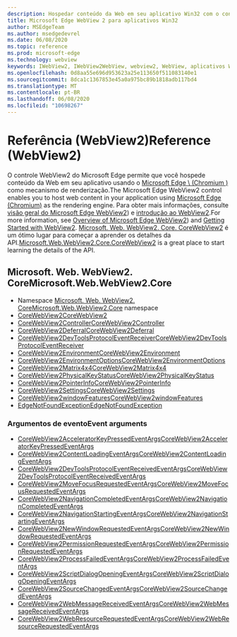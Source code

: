```yaml
---
description: Hospedar conteúdo da Web em seu aplicativo Win32 com o controle Microsoft Edge WebView 2
title: Microsoft Edge WebView 2 para aplicativos Win32
author: MSEdgeTeam
ms.author: msedgedevrel
ms.date: 06/08/2020
ms.topic: reference
ms.prod: microsoft-edge
ms.technology: webview
keywords: IWebView2, IWebView2WebView, webview2, WebView, aplicativos Win32, Win32, Edge, ICoreWebView2, ICoreWebView2Controller, controle do navegador, HTML Edge
ms.openlocfilehash: 0d8aa55e696d953623a25e113650f511083140e1
ms.sourcegitcommit: 8dca1c1367853e45a0a975bc89b1818adb117bd4
ms.translationtype: MT
ms.contentlocale: pt-BR
ms.lasthandoff: 06/08/2020
ms.locfileid: "10698267"
---
```

# <span data-ttu-id="d6c2a-104">Referência (WebView2)</span><span class="sxs-lookup"><span data-stu-id="d6c2a-104">Reference (WebView2)</span></span>  

<span data-ttu-id="d6c2a-105">O controle WebView2 do Microsoft Edge permite que você hospede conteúdo da Web em seu aplicativo usando o [Microsoft Edge \ (Chromium \)](https://www.microsoftedgeinsider.com) como mecanismo de renderização.</span><span class="sxs-lookup"><span data-stu-id="d6c2a-105">The Microsoft Edge WebView2 control enables you to host web content in your application using [Microsoft Edge \(Chromium\)](https://www.microsoftedgeinsider.com) as the rendering engine.</span></span>  <span data-ttu-id="d6c2a-106">Para obter mais informações, consulte [visão geral do Microsoft Edge WebView2](../../index.md)) e [introdução ao WebView2](../../gettingstarted/win32.md).</span><span class="sxs-lookup"><span data-stu-id="d6c2a-106">For more information, see [Overview of Microsoft Edge WebView2](../../index.md)) and [Getting Started with WebView2](../../gettingstarted/win32.md).</span></span>  <span data-ttu-id="d6c2a-107">[Microsoft. Web. WebView2. Core. CoreWebView2](0-9-538/microsoft-web-webview2-core-corewebview2.md) é um ótimo lugar para começar a aprender os detalhes da API.</span><span class="sxs-lookup"><span data-stu-id="d6c2a-107">[Microsoft.Web.WebView2.Core.CoreWebView2](0-9-538/microsoft-web-webview2-core-corewebview2.md) is a great place to start learning the details of the API.</span></span>  

## <span data-ttu-id="d6c2a-108">Microsoft. Web. WebView2. Core</span><span class="sxs-lookup"><span data-stu-id="d6c2a-108">Microsoft.Web.WebView2.Core</span></span>
*   <span data-ttu-id="d6c2a-109">Namespace [Microsoft. Web. WebView2. Core](0-9-538/namespace-microsoft-web-webview2-core.md)</span><span class="sxs-lookup"><span data-stu-id="d6c2a-109">[Microsoft.Web.WebView2.Core](0-9-538/namespace-microsoft-web-webview2-core.md) namespace</span></span>
*   [<span data-ttu-id="d6c2a-110">CoreWebView2</span><span class="sxs-lookup"><span data-stu-id="d6c2a-110">CoreWebView2</span></span>](0-9-538/microsoft-web-webview2-core-corewebview2.md)
*   [<span data-ttu-id="d6c2a-111">CoreWebView2Controller</span><span class="sxs-lookup"><span data-stu-id="d6c2a-111">CoreWebView2Controller</span></span>](0-9-538/microsoft-web-webview2-core-corewebview2controller.md)
*   [<span data-ttu-id="d6c2a-112">CoreWebView2Deferral</span><span class="sxs-lookup"><span data-stu-id="d6c2a-112">CoreWebView2Deferral</span></span>](0-9-538/microsoft-web-webview2-core-corewebview2deferral.md)
*   [<span data-ttu-id="d6c2a-113">CoreWebView2DevToolsProtocolEventReceiver</span><span class="sxs-lookup"><span data-stu-id="d6c2a-113">CoreWebView2DevToolsProtocolEventReceiver</span></span>](0-9-538/microsoft-web-webview2-core-corewebview2devtoolsprotocoleventreceiver.md)
*   [<span data-ttu-id="d6c2a-114">CoreWebView2Environment</span><span class="sxs-lookup"><span data-stu-id="d6c2a-114">CoreWebView2Environment</span></span>](0-9-538/microsoft-web-webview2-core-corewebview2environment.md)
*   [<span data-ttu-id="d6c2a-115">CoreWebView2EnvironmentOptions</span><span class="sxs-lookup"><span data-stu-id="d6c2a-115">CoreWebView2EnvironmentOptions</span></span>](0-9-538/microsoft-web-webview2-core-corewebview2environmentoptions.md)
*   [<span data-ttu-id="d6c2a-116">CoreWebView2Matrix4x4</span><span class="sxs-lookup"><span data-stu-id="d6c2a-116">CoreWebView2Matrix4x4</span></span>](0-9-538/microsoft-web-webview2-core-corewebview2matrix4x4.md)
*   [<span data-ttu-id="d6c2a-117">CoreWebView2PhysicalKeyStatus</span><span class="sxs-lookup"><span data-stu-id="d6c2a-117">CoreWebView2PhysicalKeyStatus</span></span>](0-9-538/microsoft-web-webview2-core-corewebview2physicalkeystatus.md)
*   [<span data-ttu-id="d6c2a-118">CoreWebView2PointerInfo</span><span class="sxs-lookup"><span data-stu-id="d6c2a-118">CoreWebView2PointerInfo</span></span>](0-9-538/microsoft-web-webview2-core-corewebview2pointerinfo.md)
*   [<span data-ttu-id="d6c2a-119">CoreWebView2Settings</span><span class="sxs-lookup"><span data-stu-id="d6c2a-119">CoreWebView2Settings</span></span>](0-9-538/microsoft-web-webview2-core-corewebview2settings.md)
*   [<span data-ttu-id="d6c2a-120">CoreWebView2windowFeatures</span><span class="sxs-lookup"><span data-stu-id="d6c2a-120">CoreWebView2windowFeatures</span></span>](0-9-538/microsoft-web-webview2-core-corewebview2windowfeatures.md)
*   [<span data-ttu-id="d6c2a-121">EdgeNotFoundException</span><span class="sxs-lookup"><span data-stu-id="d6c2a-121">EdgeNotFoundException</span></span>](0-9-538/microsoft-web-webview2-core-edgenotfoundexception.md)

### <span data-ttu-id="d6c2a-122">Argumentos de evento</span><span class="sxs-lookup"><span data-stu-id="d6c2a-122">Event arguments</span></span>

*   [<span data-ttu-id="d6c2a-123">CoreWebView2AcceleratorKeyPressedEventArgs</span><span class="sxs-lookup"><span data-stu-id="d6c2a-123">CoreWebView2AcceleratorKeyPressedEventArgs</span></span>](0-9-538/microsoft-web-webview2-core-corewebview2acceleratorkeypressedeventargs.md)
*   [<span data-ttu-id="d6c2a-124">CoreWebView2ContentLoadingEventArgs</span><span class="sxs-lookup"><span data-stu-id="d6c2a-124">CoreWebView2ContentLoadingEventArgs</span></span>](0-9-538/microsoft-web-webview2-core-corewebview2contentloadingeventargs.md)
*   [<span data-ttu-id="d6c2a-125">CoreWebView2DevToolsProtocolEventReceivedEventArgs</span><span class="sxs-lookup"><span data-stu-id="d6c2a-125">CoreWebView2DevToolsProtocolEventReceivedEventArgs</span></span>](0-9-538/microsoft-web-webview2-core-corewebview2devtoolsprotocoleventreceivedeventargs.md)
*   [<span data-ttu-id="d6c2a-126">CoreWebView2MoveFocusRequestedEventArgs</span><span class="sxs-lookup"><span data-stu-id="d6c2a-126">CoreWebView2MoveFocusRequestedEventArgs</span></span>](0-9-538/microsoft-web-webview2-core-corewebview2movefocusrequestedeventargs.md)
*   [<span data-ttu-id="d6c2a-127">CoreWebView2NavigationCompletedEventArgs</span><span class="sxs-lookup"><span data-stu-id="d6c2a-127">CoreWebView2NavigationCompletedEventArgs</span></span>](0-9-538/microsoft-web-webview2-core-corewebview2navigationcompletedeventargs.md)
*   [<span data-ttu-id="d6c2a-128">CoreWebView2NavigationStartingEventArgs</span><span class="sxs-lookup"><span data-stu-id="d6c2a-128">CoreWebView2NavigationStartingEventArgs</span></span>](0-9-538/microsoft-web-webview2-core-corewebview2navigationstartingeventargs.md)
*   [<span data-ttu-id="d6c2a-129">CoreWebView2NewWindowRequestedEventArgs</span><span class="sxs-lookup"><span data-stu-id="d6c2a-129">CoreWebView2NewWindowRequestedEventArgs</span></span>](0-9-538/microsoft-web-webview2-core-corewebview2newwindowrequestedeventargs.md)
*   [<span data-ttu-id="d6c2a-130">CoreWebView2PermissionRequestedEventArgs</span><span class="sxs-lookup"><span data-stu-id="d6c2a-130">CoreWebView2PermissionRequestedEventArgs</span></span>](0-9-538/microsoft-web-webview2-core-corewebview2permissionrequestedeventargs.md)
*   [<span data-ttu-id="d6c2a-131">CoreWebView2ProcessFailedEventArgs</span><span class="sxs-lookup"><span data-stu-id="d6c2a-131">CoreWebView2ProcessFailedEventArgs</span></span>](0-9-538/microsoft-web-webview2-core-corewebview2processfailedeventargs.md)
*   [<span data-ttu-id="d6c2a-132">CoreWebView2ScriptDialogOpeningEventArgs</span><span class="sxs-lookup"><span data-stu-id="d6c2a-132">CoreWebView2ScriptDialogOpeningEventArgs</span></span>](0-9-538/microsoft-web-webview2-core-corewebview2scriptdialogopeningeventargs.md)
*   [<span data-ttu-id="d6c2a-133">CoreWebView2SourceChangedEventArgs</span><span class="sxs-lookup"><span data-stu-id="d6c2a-133">CoreWebView2SourceChangedEventArgs</span></span>](0-9-538/microsoft-web-webview2-core-corewebview2sourcechangedeventargs.md)
*   [<span data-ttu-id="d6c2a-134">CoreWebView2WebMessageReceivedEventArgs</span><span class="sxs-lookup"><span data-stu-id="d6c2a-134">CoreWebView2WebMessageReceivedEventArgs</span></span>](0-9-538/microsoft-web-webview2-core-corewebview2webmessagereceivedeventargs.md)
*   [<span data-ttu-id="d6c2a-135">CoreWebView2WebResourceRequestedEventArgs</span><span class="sxs-lookup"><span data-stu-id="d6c2a-135">CoreWebView2WebResourceRequestedEventArgs</span></span>](0-9-538/microsoft-web-webview2-core-corewebview2webresourcerequestedeventargs.md)
